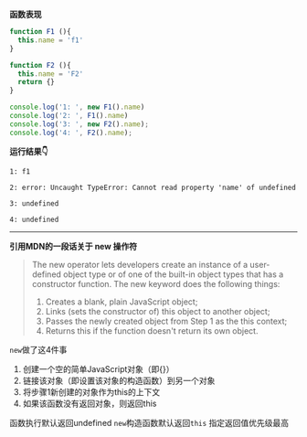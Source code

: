 **函数表现**
```javascript
function F1 (){
  this.name = 'f1'
}

function F2 (){
  this.name = 'F2'
  return {}
}

console.log('1: ', new F1().name)
console.log('2: ', F1().name)
console.log('3: ', new F2().name);
console.log('4: ', F2().name);
```

**运行结果👇**
```javascrpt
1: f1
 
2: error: Uncaught TypeError: Cannot read property 'name' of undefined
 
3: undefined

4: undefined
```

---

**引用MDN的一段话关于 new 操作符**  
> The new operator lets developers create an instance of a user-defined object type or of one of the built-in object types that has a constructor function. The new keyword does the following things:
> 1. Creates a blank, plain JavaScript object;
> 2. Links (sets the constructor of) this object to another object;
> 3. Passes the newly created object from Step 1 as the this context;
> 4. Returns this if the function doesn't return its own object.


`new`做了这4件事
1. 创建一个空的简单JavaScript对象（即{}）
2. 链接该对象（即设置该对象的构造函数）到另一个对象
3. 将步骤1新创建的对象作为this的上下文
4. 如果该函数没有返回对象，则返回this

函数执行默认返回undefined
`new`构造函数默认返回`this`
指定返回值优先级最高